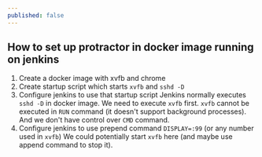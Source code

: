```yaml
---
published: false
---
```

## How to set up protractor in docker image running on jenkins

1) Create a docker image with xvfb and chrome
2) Create startup script which starts `xvfb` and `sshd -D`
3) Configure jenkins to use that startup script
Jenkins normally executes `sshd -D` in docker image. We need to execute `xvfb` first.
`xvfb` cannot be executed in `RUN` command (it doesn't support background processes). And we don't have control over `CMD` command.
4) Configure jenkins to use prepend command `DISPLAY=:99`
(or any number used in `xvfb`)
We could potentially start `xvfb` here (and maybe use append command to stop it).
